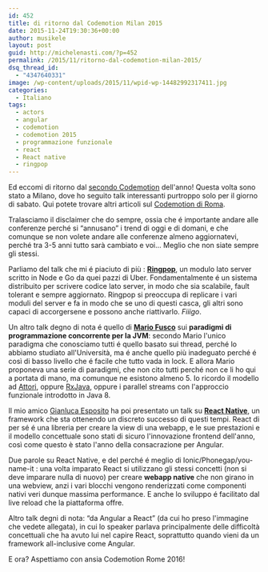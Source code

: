 ```yaml
---
id: 452
title: di ritorno dal Codemotion Milan 2015
date: 2015-11-24T19:30:36+00:00
author: musikele
layout: post
guid: http://michelenasti.com/?p=452
permalink: /2015/11/ritorno-dal-codemotion-milan-2015/
dsq_thread_id:
  - "4347640331"
image: /wp-content/uploads/2015/11/wpid-wp-14482992317411.jpg
categories:
  - Italiano
tags:
  - actors
  - angular
  - codemotion
  - codemotion 2015
  - programmazione funzionale
  - react
  - React native
  - ringpop
---
```

Ed eccomi di ritorno dal [secondo Codemotion](http://milan2015.codemotionworld.com/) dell'anno! Questa volta sono stato a Milano, dove ho seguito talk interessanti purtroppo solo per il giorno di sabato. Qui potete trovare altri articoli sul [Codemotion di Roma](http://michelenasti.com/2015/01/codemotion-2015/).

Tralasciamo il disclaimer che do sempre, ossia che é importante andare alle conferenze perché si &#8220;annusano&#8221; i trend di oggi e di domani, e che comunque se non volete andare alle conferenze almeno aggiornatevi, perché tra 3-5 anni tutto sarà cambiato e voi... Meglio che non siate sempre gli stessi.

Parliamo del talk che mi é piaciuto di più : [**Ringpop**](https://github.com/uber/ringpop-node), un modulo lato server scritto in Node e Go da quei pazzi di Uber. Fondamentalmente é un sistema distribuito per scrivere codice lato server, in modo che sia scalabile, fault tolerant e sempre aggiornato. Ringpop si preoccupa di replicare i vari moduli del server e fa in modo che se uno di questi casca, gli altri sono capaci di accorgersene e possono anche riattivarlo. _Fiiigo_.

Un altro talk degno di nota é quello di [**Mario Fusco**](https://it.linkedin.com/in/mario-fusco-3467213) sui **paradigmi di programmazione concorrente per la JVM**: secondo Mario l'unico paradigma che conosciamo tutti é quello basato sui thread, perché lo abbiamo studiato all'Università, ma é anche quello più inadeguato perché é così di basso livello che é facile che tutto vada in lock. E allora Mario proponeva una serie di paradigmi, che non cito tutti perché non ce li ho qui a portata di mano, ma comunque ne esistono almeno 5. Io ricordo il modello ad [Attori](http://doc.akka.io/docs/akka/snapshot/scala/actors.html), oppure [RxJava](https://github.com/ReactiveX/RxJava), oppure i parallel streams con l'approccio funzionale introdotto in Java 8.

Il mio amico [Gianluca Esposito](http://esposi.to) ha poi presentato un talk su [**React Native**](https://facebook.github.io/react-native/), un framework che sta ottenendo un discreto successo di questi tempi. React di per sé é una libreria per creare la view di una webapp, e le sue prestazioni e il modello concettuale sono stati di sicuro l'innovazione frontend dell'anno, così come questo è stato l'anno della consacrazione per Angular.

Due parole su React Native, e del perché é meglio di Ionic/Phonegap/you-name-it : una volta imparato React si utilizzano gli stessi concetti (non si deve imparare nulla di nuovo) per creare **webapp native** che non girano in una webview, anzi i vari blocchi vengono renderizzati come componenti nativi veri dunque massima performance. E anche lo sviluppo é facilitato dal live reload che la piattaforma offre.

Altro talk degni di nota: &#8220;da Angular a React&#8221; (da cui ho preso l'immagine che vedete allegata), in cui lo speaker parlava principalmente delle difficoltà concettuali che ha avuto lui nel capire React, soprattutto quando vieni da un framework all-inclusive come Angular.

E ora? Aspettiamo con ansia Codemotion Rome 2016!